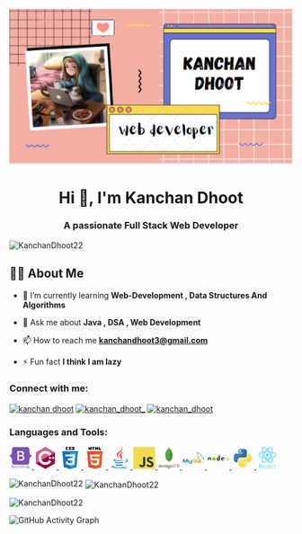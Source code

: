 [![MasterHead](https://github.com/KanchanDhoot22/GymWebsite.github.io/blob/main/git5.PNG)](https://KanchanDhoot22.io)
<h1 align="center">Hi 👋, I'm Kanchan Dhoot</h1>
<h3 align="center">A passionate Full Stack Web Developer</h3>

<p align="left"> <img src="https://komarev.com/ghpvc/?username=KanchanDhoot22&label=Profile%20views&color=0e75b6&style=flat" alt="KanchanDhoot22" /> </p>

## 👩‍💻 About Me

- 🌱 I’m currently learning **Web-Development , Data Structures And Algorithms**

- 💬 Ask me about **Java , DSA , Web Development**

- 📫 How to reach me **kanchandhoot3@gmail.com**

- ⚡ Fun fact **I think I am lazy**

<h3 align="left">Connect with me:</h3>
<p align="left">
<a href="https://www.linkedin.com/in/kanchan-dhoot-110962219/" target="blank"><img align="center" src="https://raw.githubusercontent.com/rahuldkjain/github-profile-readme-generator/master/src/images/icons/Social/linked-in-alt.svg" alt="kanchan dhoot" height="30" width="40" /></a>
<a href="https://instagram.com/kanchan_dhoot_" target="blank"><img align="center" src="https://raw.githubusercontent.com/rahuldkjain/github-profile-readme-generator/master/src/images/icons/Social/instagram.svg" alt="kanchan_dhoot_" height="30" width="40" /></a>
  <a href="https://www.leetcode.com/Kanchan_Dhoot" target="blank"><img align="center" src="https://raw.githubusercontent.com/rahuldkjain/github-profile-readme-generator/master/src/images/icons/Social/leet-code.svg" alt="kanchan_dhoot" height="30" width="40" /></a>

</p>

<h3 align="left">Languages and Tools:</h3>
<p align="left"> <a href="https://getbootstrap.com" target="_blank" rel="noreferrer"> <img src="https://raw.githubusercontent.com/devicons/devicon/master/icons/bootstrap/bootstrap-plain-wordmark.svg" alt="bootstrap" width="40" height="40"/> </a> <a href="https://www.w3schools.com/cpp/" target="_blank" rel="noreferrer"> <img src="https://raw.githubusercontent.com/devicons/devicon/master/icons/cplusplus/cplusplus-original.svg" alt="cplusplus" width="40" height="40"/> </a> <a href="https://www.w3schools.com/css/" target="_blank" rel="noreferrer"> <img src="https://raw.githubusercontent.com/devicons/devicon/master/icons/css3/css3-original-wordmark.svg" alt="css3" width="40" height="40"/> </a> <a href="https://www.w3.org/html/" target="_blank" rel="noreferrer"> <img src="https://raw.githubusercontent.com/devicons/devicon/master/icons/html5/html5-original-wordmark.svg" alt="html5" width="40" height="40"/> </a> <a href="https://www.java.com" target="_blank" rel="noreferrer"> <img src="https://raw.githubusercontent.com/devicons/devicon/master/icons/java/java-original.svg" alt="java" width="40" height="40"/> </a> <a href="https://developer.mozilla.org/en-US/docs/Web/JavaScript" target="_blank" rel="noreferrer"> <img src="https://raw.githubusercontent.com/devicons/devicon/master/icons/javascript/javascript-original.svg" alt="javascript" width="40" height="40"/> </a> <a href="https://www.mongodb.com/" target="_blank" rel="noreferrer"> <img src="https://raw.githubusercontent.com/devicons/devicon/master/icons/mongodb/mongodb-original-wordmark.svg" alt="mongodb" width="40" height="40"/> </a> <a href="https://www.mysql.com/" target="_blank" rel="noreferrer"> <img src="https://raw.githubusercontent.com/devicons/devicon/master/icons/mysql/mysql-original-wordmark.svg" alt="mysql" width="40" height="40"/> </a> <a href="https://nodejs.org" target="_blank" rel="noreferrer"> <img src="https://raw.githubusercontent.com/devicons/devicon/master/icons/nodejs/nodejs-original-wordmark.svg" alt="nodejs" width="40" height="40"/> </a> <a href="https://www.python.org" target="_blank" rel="noreferrer"> <img src="https://raw.githubusercontent.com/devicons/devicon/master/icons/python/python-original.svg" alt="python" width="40" height="40"/> </a> <a href="https://reactjs.org/" target="_blank" rel="noreferrer"> <img src="https://raw.githubusercontent.com/devicons/devicon/master/icons/react/react-original-wordmark.svg" alt="react" width="40" height="40"/> </a> </p>



   <p><img align="left" src="https://github-readme-stats.vercel.app/api/top-langs?username=KanchanDhoot22&show_icons=true&theme=highcontrast&title_color=ff8080&locale=en&layout=compact" alt="KanchanDhoot22" /></p>
   

 

<p>&nbsp;<img align="center" src="https://github-readme-stats.vercel.app/api?username=KanchanDhoot22&show_icons=true&theme=highcontrast&locale=en" alt="KanchanDhoot22" /></p>

<p><img align="center" src="https://github-readme-streak-stats.herokuapp.com/?user=KanchanDhoot22&theme=highcontrast" alt="KanchanDhoot22" /></p>



![GitHub Activity Graph](https://activity-graph.herokuapp.com/graph?username=KanchanDhoot22)  

